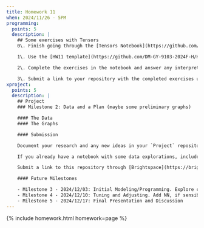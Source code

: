 ```yaml
---
title: Homework 11
when: 2024/11/26 - 5PM
programming:
  points: 5
  description: |
    ## Some exercises with Tensors
    0\. Finish going through the [Tensors Notebook](https://github.com/DM-GY-9103-2024F-H/WK11/blob/main/WK11-tensors.ipynb) from class.

    1\. Use the [HW11 template](https://github.com/DM-GY-9103-2024F-H/HW11) to start a repository in your organization's GitHub space. It should be named HW11. Open the notebook file using GitHub Codespaces to continue the exercises.

    2\. Complete the exercises in the notebook and answer any interpretation questions.

    3\. Submit a link to your repository with the completed exercises using [Brightspace](https://brightspace.nyu.edu/d2l/home/407565).
xproject:
  points: 5
  description: |
    ## Project
    ### Milestone 2: Data and a Plan (maybe some preliminary graphs)

    #### The Data
    #### The Graphs

    #### Submission

    Document your research and any new ideas in your `Project` repository on GitHub. Use the same repository as Milestone 1.

    If you already have a notebook with some data explorations, include that in the repository as well.

    Submit a link to this repository through [Brightspace](https://brightspace.nyu.edu/d2l/home/407565).

    #### Future Milestones

    - Milestone 3 - 2024/12/03: Initial Modeling/Programming. Explore classic ML.
    - Milestone 4 - 2024/12/10: Tuning and Adjusting. Add NN, if sensible.
    - Milestone 5 - 2024/12/17: Final Presentation and Discussion
---
```

{% include homework.html homework=page %}
